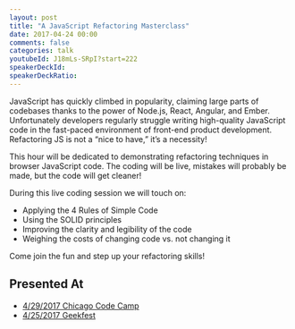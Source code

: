 ```yaml
---
layout: post
title: "A JavaScript Refactoring Masterclass"
date: 2017-04-24 00:00
comments: false
categories: talk
youtubeId: J18mLs-SRpI?start=222
speakerDeckId: 
speakerDeckRatio: 
---
```


JavaScript has quickly climbed in popularity, claiming large parts of codebases thanks to the power of Node.js, React, Angular, and Ember. Unfortunately developers regularly struggle writing high-quality JavaScript code in the fast-paced environment of front-end product development. Refactoring JS is not a “nice to have,” it’s a necessity!

<!-- more -->

This hour will be dedicated to demonstrating refactoring techniques in browser JavaScript code. The coding will be live, mistakes will probably be made, but the code will get cleaner!

During this live coding session we will touch on:

* Applying the 4 Rules of Simple Code
* Using the SOLID principles
* Improving the clarity and legibility of the code
* Weighing the costs of changing code vs. not changing it

Come join the fun and step up your refactoring skills! 

## Presented At

* [4/29/2017 Chicago Code Camp](https://www.chicagocodecamp.com/sessions/detail/1255)
* [4/25/2017 Geekfest](https://www.meetup.com/Geekfest/events/238929130/)